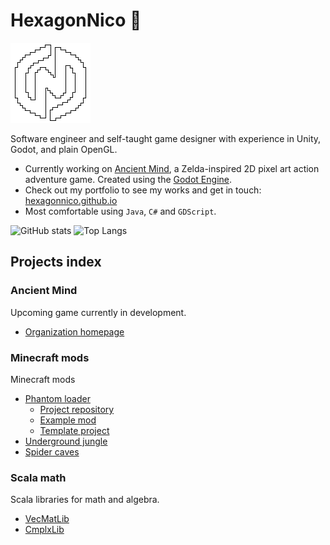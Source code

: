 # HexagonNico 🐺

![Logo](logo.png)

Software engineer and self-taught game designer with experience in Unity, Godot, and plain OpenGL.

- Currently working on [Ancient Mind](https://store.steampowered.com/app/2376750/Ancient_Mind/), a Zelda-inspired 2D pixel art action adventure game. Created using the [Godot Engine](https://github.com/GodotEngine).
- Check out my portfolio to see my works and get in touch: [hexagonnico.github.io](https://hexagonnico.github.io)
- Most comfortable using `Java`, `C#` and `GDScript`.

![GitHub stats](https://github-readme-stats.vercel.app/api?username=hexagonnico&show_icons=true&theme=github_dark_dimmed)
![Top Langs](https://github-readme-stats.vercel.app/api/top-langs/?username=hexagonnico&layout=compact&theme=github_dark_dimmed)

## Projects index

### Ancient Mind

Upcoming game currently in development.

- [Organization homepage](https://github.com/AncientMindGame)

### Minecraft mods

Minecraft mods

- [Phantom loader](https://github.com/PhantomLoader)
  - [Project repository](https://github.com/PhantomLoader/PhantomLoader)
  - [Example mod](https://github.com/PhantomLoader/ExampleMod)
  - [Template project](https://github.com/PhantomLoader/TemplateProject)
- [Underground jungle](https://github.com/HexagonNico/UndergroundJungle)
- [Spider caves](https://github.com/HexagonNico/SpiderCaves)

### Scala math

Scala libraries for math and algebra.

- [VecMatLib](https://github.com/HexagonNico/VecMatLib)
- [CmplxLib](https://github.com/HexagonNico/CmplxLib)
